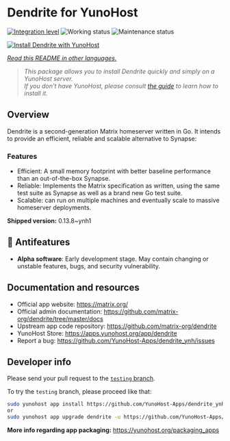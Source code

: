 <!--
N.B.: This README was automatically generated by <https://github.com/YunoHost/apps/tree/master/tools/readme_generator>
It shall NOT be edited by hand.
-->

# Dendrite for YunoHost

[![Integration level](https://dash.yunohost.org/integration/dendrite.svg)](https://ci-apps.yunohost.org/ci/apps/dendrite/) ![Working status](https://ci-apps.yunohost.org/ci/badges/dendrite.status.svg) ![Maintenance status](https://ci-apps.yunohost.org/ci/badges/dendrite.maintain.svg)

[![Install Dendrite with YunoHost](https://install-app.yunohost.org/install-with-yunohost.svg)](https://install-app.yunohost.org/?app=dendrite)

*[Read this README in other languages.](./ALL_README.md)*

> *This package allows you to install Dendrite quickly and simply on a YunoHost server.*  
> *If you don't have YunoHost, please consult [the guide](https://yunohost.org/install) to learn how to install it.*

## Overview

Dendrite is a second-generation Matrix homeserver written in Go. It intends to provide an efficient, reliable and scalable alternative to Synapse:

### Features

- Efficient: A small memory footprint with better baseline performance than an out-of-the-box Synapse.
- Reliable: Implements the Matrix specification as written, using the same test suite as Synapse as well as a brand new Go test suite.
- Scalable: can run on multiple machines and eventually scale to massive homeserver deployments.


**Shipped version:** 0.13.8~ynh1
## :red_circle: Antifeatures

- **Alpha software**: Early development stage. May contain changing or unstable features, bugs, and security vulnerability.

## Documentation and resources

- Official app website: <https://matrix.org/>
- Official admin documentation: <https://github.com/matrix-org/dendrite/tree/master/docs>
- Upstream app code repository: <https://github.com/matrix-org/dendrite>
- YunoHost Store: <https://apps.yunohost.org/app/dendrite>
- Report a bug: <https://github.com/YunoHost-Apps/dendrite_ynh/issues>

## Developer info

Please send your pull request to the [`testing` branch](https://github.com/YunoHost-Apps/dendrite_ynh/tree/testing).

To try the `testing` branch, please proceed like that:

```bash
sudo yunohost app install https://github.com/YunoHost-Apps/dendrite_ynh/tree/testing --debug
or
sudo yunohost app upgrade dendrite -u https://github.com/YunoHost-Apps/dendrite_ynh/tree/testing --debug
```

**More info regarding app packaging:** <https://yunohost.org/packaging_apps>
